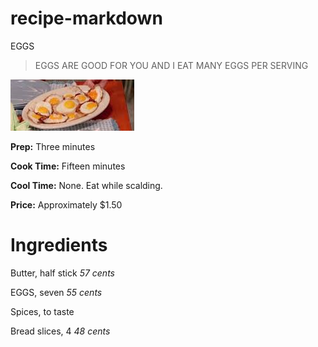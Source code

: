 # recipe-markdown
EGGS

>EGGS ARE GOOD FOR YOU AND I EAT MANY EGGS PER SERVING

![EGGS](./Capture.PNG)

**Prep:** Three minutes

**Cook Time:** Fifteen minutes

**Cool Time:** None. Eat while scalding.

**Price:** Approximately $1.50

# Ingredients 

Butter, half stick *57 cents*

EGGS, seven *55 cents*

Spices, to taste 

Bread slices, 4 *48 cents*





